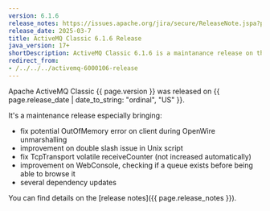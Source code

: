 ```yaml
---
version: 6.1.6
release_notes: https://issues.apache.org/jira/secure/ReleaseNote.jspa?projectId=12311210&version=12355554
release_date: 2025-03-7
title: ActiveMQ Classic 6.1.6 Release
java_version: 17+
shortDescription: ActiveMQ Classic 6.1.6 is a maintanance release on the 6.1.x series.
redirect_from:
- /../../../activemq-6000106-release
---
```

Apache ActiveMQ Classic {{ page.version }} was released on {{ page.release_date | date_to_string: "ordinal", "US" }}.

It's a maintenance release especially bringing:
- fix potential OutOfMemory error on client during OpenWire unmarshalling
- improvement on double slash issue in Unix script
- fix TcpTransport volatile receiveCounter (not increased automatically)
- improvement on WebConsole, checking if a queue exists before being
able to browse it
- several dependency updates

You can find details on the [release notes]({{ page.release_notes }}).


